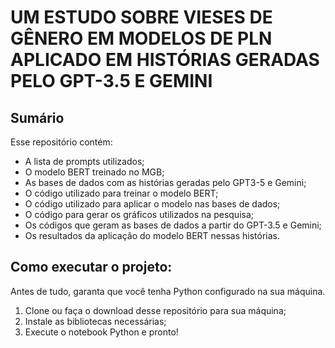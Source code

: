 # UM ESTUDO SOBRE VIESES DE GÊNERO EM MODELOS DE PLN APLICADO EM HISTÓRIAS GERADAS PELO GPT-3.5 E GEMINI

## Sumário
Esse repositório contém:
- A lista de prompts utilizados;
- O modelo BERT treinado no MGB;
- As bases de dados com as histórias geradas pelo GPT3-5 e Gemini;
- O código utilizado para treinar o modelo BERT;
- O código utilizado para aplicar o modelo nas bases de dados;
- O código para gerar os gráficos utilizados na pesquisa;
- Os códigos que geram as bases de dados a partir do GPT-3.5 e Gemini;
- Os resultados da aplicação do modelo BERT nessas histórias.

## Como executar o projeto:
Antes de tudo, garanta que você tenha Python configurado na sua máquina.

1. Clone ou faça o download desse repositório para sua máquina;
2. Instale as bibliotecas necessárias;
3. Execute o notebook Python e pronto!
